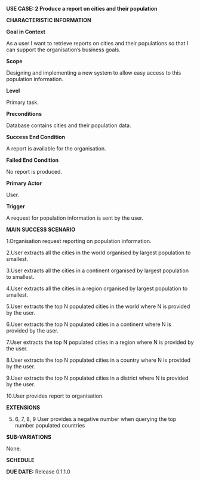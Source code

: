 **USE CASE: 2 Produce a report on cities and their population**

**CHARACTERISTIC INFORMATION**

**Goal in Context**

As a user I want to retrieve reports on cities and their populations so that I can support the organisation’s business goals.

**Scope**

Designing and implementing a new system to allow easy access to this population information.

**Level**

Primary task.

**Preconditions**

Database contains cities and their population data.

**Success End Condition**

A report is available for the organisation.

**Failed End Condition**

No report is produced.

**Primary Actor**

User.

**Trigger**

A request for population information is sent by the user.

**MAIN SUCCESS SCENARIO**

1.Organisation request reporting on population information.

2.User extracts all the cities in the world organised by largest population to smallest.

3.User extracts all the cities in a continent organised by largest population to smallest.

4.User extracts all the cities in a region organised by largest population to smallest.

5.User extracts the top N populated cities in the world where N is provided by the user.

6.User extracts the top N populated cities in a continent where N is provided by the user.

7.User extracts the top N populated cities in a region where N is provided by the user.

8.User extracts the top N populated cities in a country where N is provided by the user.

9.User extracts the top N populated cities in a district where N is provided by the user.

10.User provides report to organisation.

**EXTENSIONS**

5. 6, 7, 8, 9 User provides a negative number when querying the top number populated countries

**SUB-VARIATIONS**

None.

**SCHEDULE**

**DUE DATE:** Release 0.1.1.0